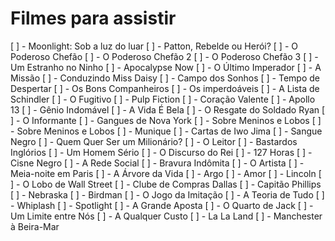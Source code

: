 # Filmes para assistir

[ ] - Moonlight: Sob a luz do luar
[ ] - Patton, Rebelde ou Herói?
[ ] - O Poderoso Chefão
[ ] - O Poderoso Chefão 2
[ ] - O Poderoso Chefão 3
[ ] - Um Estranho no Ninho
[ ] - Apocalypse Now
[ ] - O Último Imperador
[ ] - A Missão
[ ] - Conduzindo Miss Daisy
[ ] - Campo dos Sonhos
[ ] - Tempo de Despertar
[ ] - Os Bons Companheiros
[ ] - Os imperdoáveis
[ ] - A Lista de Schindler
[ ] - O Fugitivo
[ ] - Pulp Fiction
[ ] - Coração Valente
[ ] - Apollo 13 
[ ] - Gênio Indomável
[ ] - A Vida É Bela
[ ] - O Resgate do Soldado Ryan
[ ] - O Informante
[ ] - Gangues de Nova York
[ ] - Sobre Meninos e Lobos
[ ] - Sobre Meninos e Lobos
[ ] - Munique
[ ] - Cartas de Iwo Jima
[ ] - Sangue Negro
[ ] - Quem Quer Ser um Milionário?
[ ] - O Leitor
[ ] - Bastardos Inglórios
[ ] - Um Homem Sério
[ ] - O Discurso do Rei
[ ] - 127 Horas
[ ] - Cisne Negro
[ ] - A Rede Social
[ ] - Bravura Indômita
[ ] - O Artista
[ ] - Meia-noite em Paris
[ ] - A Árvore da Vida
[ ] - Argo
[ ] - Amor
[ ] - Lincoln
[ ] - O Lobo de Wall Street
[ ] - Clube de Compras Dallas
[ ] - Capitão Phillips
[ ] - Nebraska
[ ] - Birdman
[ ] - O Jogo da Imitação
[ ] - A Teoria de Tudo
[ ] - Whiplash
[ ] - Spotlight
[ ] - A Grande Aposta
[ ] - O Quarto de Jack
[ ] - Um Limite entre Nós
[ ] - A Qualquer Custo 
[ ] - La La Land
[ ] - Manchester à Beira-Mar